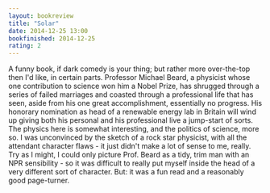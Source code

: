 ```yaml
---
layout: bookreview
title: "Solar"
date: 2014-12-25 13:00
bookfinished: 2014-12-25
rating: 2
---
```


A funny book, if dark comedy is your thing; but rather more over-the-top then I'd like, in certain parts.  Professor Michael Beard, a physicist whose one contribution to science won him a Nobel Prize, has shrugged through a series of failed marriages and coasted through a professional life that has seen, aside from his one great accomplishment, essentially no progress.  His honorary nomination as head of a renewable energy lab in Britain will wind up giving both his personal and his professional live a jump-start of sorts.  The physics here is somewhat interesting, and the politics of science, more so.  I was unconvinced by the sketch of a rock star physicist, with all the attendant character flaws - it just didn't make a lot of sense to me, really.  Try as I might, I could only picture Prof. Beard as a tidy, trim man with an NPR sensibility - so it was difficult to really put myself inside the head of a very different sort of character.  But: it was a fun read and a reasonably good page-turner.